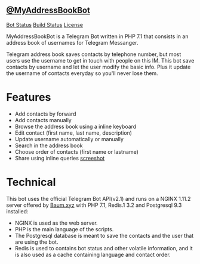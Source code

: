 ## [@MyAddressBookBot](https://telegram.me/myaddressbookbot)
[Bot Status](https://img.shields.io/badge/status-running-brightgreen.svg?style=plastic)
[Build Status](https://img.shields.io/badge/build-1.0-green.svg?style=plastic)
[License](https://img.shields.io/badge/license-GNU_AGPLv3-blue.svg?style=plastic)

MyAddressBookBot is a Telegram Bot written in PHP 7.1 that consists in an address book of usernames for Telegram Messanger.

Telegram address book saves contacts by telephone number, but most users use the username to get in touch with people on this IM. This bot save contacts by username and let the user modify the basic info. Plus it update the username of contacts everyday so you'll never lose them.

# Features
- Add contacts by forward
- Add contacts manually
- Browse the address book using a inline keyboard
- Edit contact (first name, last name, description)
- Update username automatically or manually
- Search in the address book
- Choose order of contacts (first name or lastname)
- Share using inline queries
[screeshot](screenshot.png)

# Technical
This bot uses the official Telegram Bot API(v2.1) and runs on a NGINX 1.11.2 server offered by [Baum.xyz](http://baum.xyz/) with PHP 7.1, Redis.1 3.2 and Postgresql 9.3 installed:
- NGINX is used as the web server.
- PHP is the main language of the scripts.
- The Postgresql database is meant to save the contacts and the user that are using the bot.
- Redis is used to contains bot status and other volatile information, and it is also used as a cache containing language and contact order.
